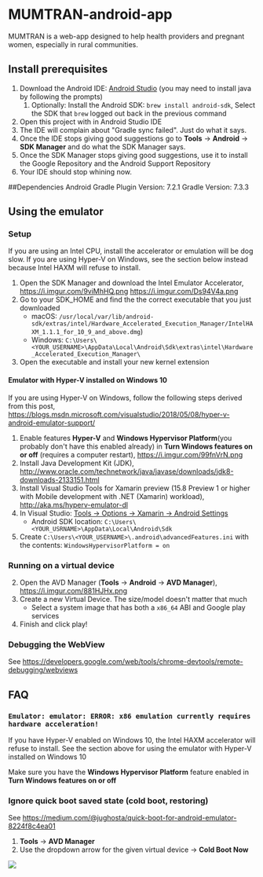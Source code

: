
# MUMTRAN-android-app

MUMTRAN is a web-app designed to help health providers and pregnant women, especially in rural communities.

## Install prerequisites

1.  Download the Android IDE: [Android Studio](http://developer.android.com/sdk/installing/studio.html) (you may need to install java by following the prompts)
    1. Optionally: Install the Android SDK: `brew install android-sdk`, Select the SDK that `brew` logged out back in the previous command
1.  Open this project with in Android Studio IDE
1.  The IDE will complain about "Gradle sync failed". Just do what it says.
1.  Once the IDE stops giving good suggestions go to **Tools** -> **Android** -> **SDK Manager** and do what the SDK Manager says.
1.  Once the SDK Manager stops giving good suggestions, use it to install the Google Repository and the Android Support Repository
1.  Your IDE should stop whining now.

##Dependencies
Android Gradle Plugin Version: 7.2.1
Gradle Version: 7.3.3

## Using the emulator

### Setup

If you are using an Intel CPU, install the accelerator or emulation will be dog slow. If you are using Hyper-V on Windows, see the section below instead because Intel HAXM will refuse to install.

1.  Open the SDK Manager and download the Intel Emulator Accelerator, https://i.imgur.com/9viMhHQ.png https://i.imgur.com/Ds94V4a.png
1.  Go to your SDK_HOME and find the the correct executable that you just downloaded
    - macOS: `/usr/local/var/lib/android-sdk/extras/intel/Hardware_Accelerated_Execution_Manager/IntelHAXM_1.1.1_for_10_9_and_above.dmg`)
    - Windows: `C:\Users\<YOUR_USERNAME>\AppData\Local\Android\Sdk\extras\intel\Hardware_Accelerated_Execution_Manager\`
1.  Open the executable and install your new kernel extension

#### Emulator with Hyper-V installed on Windows 10

If you are using Hyper-V on Windows, follow the following steps derived from this post, https://blogs.msdn.microsoft.com/visualstudio/2018/05/08/hyper-v-android-emulator-support/

1.  Enable features **Hyper-V** and **Windows Hypervisor Platform**(you probably don't have this enabled already) in **Turn Windows features on or off** (requires a computer restart), https://i.imgur.com/99fnVrN.png
1.  Install Java Development Kit (JDK), http://www.oracle.com/technetwork/java/javase/downloads/jdk8-downloads-2133151.html
1.  Install Visual Studio Tools for Xamarin preview (15.8 Preview 1 or higher with Mobile development with .NET (Xamarin) workload), http://aka.ms/hyperv-emulator-dl
1.  In Visual Studio: [Tools -> Options -> Xamarin -> Android Settings](https://docs.microsoft.com/en-us/xamarin/android/troubleshooting/questions/android-sdk-location?tabs=vswin)
    - Android SDK location: `C:\Users\<YOUR_USRNAME>\AppData\Local\Android\Sdk`
1.  Create `C:\Users\<YOUR_USERNAME>\.android\advancedFeatures.ini` with the contents: `WindowsHypervisorPlatform = on`

### Running on a virtual device

2.  Open the AVD Manager (**Tools** -> **Android** -> **AVD Manager**), https://i.imgur.com/881HJHx.png
3.  Create a new Virtual Device. The size/model doesn't matter that much
    - Select a system image that has both a `x86_64` ABI and Google play services
4.  Finish and click play!

### Debugging the WebView

See https://developers.google.com/web/tools/chrome-devtools/remote-debugging/webviews


## FAQ

### `Emulator: emulator: ERROR: x86 emulation currently requires hardware acceleration!`

If you have Hyper-V enabled on Windows 10, the Intel HAXM accelerator will refuse to install. See the section above for using the emulator with Hyper-V installed on Windows 10

Make sure you have the **Windows Hypervisor Platform** feature enabled in **Turn Windows features on or off**

### Ignore quick boot saved state (cold boot, restoring)

See https://medium.com/@jughosta/quick-boot-for-android-emulator-8224f8c4ea01

1.  **Tools** -> **AVD Manager**
1.  Use the dropdown arrow for the given virtual device -> **Cold Boot Now**

![](https://i.imgur.com/Xu9AfD5.png)
